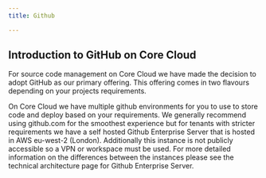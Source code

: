 ```yaml
---
title: Github 

---
```


## Introduction to GitHub on Core Cloud
For source code management on Core Cloud we have made the decision to adopt GitHub as our primary offering. This offering comes in two flavours depending on your projects requirements.

On Core Cloud we have multiple github environments for you to use to store code and deploy based on your requirements. We generally recommend using github.com for the smoothest experience but for tenants with stricter requirements we have a self hosted Github Enterprise Server that is hosted in AWS eu-west-2 (London). Additionally this instance is not publicly accessible so a VPN or workspace must be used. For more detailed information on the differences between the instances please see the technical architecture page for Github Enterprise Server.

